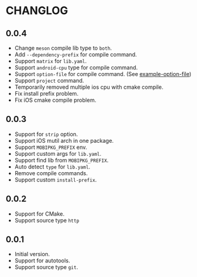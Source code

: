 # CHANGLOG

## 0.0.4

- Change `meson` compile lib type to `both`.
- Add `--dependency-prefix` for compile command.
- Support `matrix` for `lib.yaml`.
- Support `android-cpu` type for compile command.
- Support `option-file` for compile command. (See [example-option-file](example/options/lib-option.yaml))
- Support `project` command.
- Temporarily removed multiple ios cpu with cmake compile.
- Fix install prefix problem.
- Fix iOS cmake compile problem.

## 0.0.3

- Support for `strip` option.
- Support iOS mutil arch in one package.
- Support `MOBIPKG_PREFIX` env.
- Support custom args for `lib.yaml`.
- Support find lib from `MOBIPKG_PREFIX`.
- Auto detect `type` for `lib.yaml`.
- Remove compile commands.
- Support custom `install-prefix`.

## 0.0.2

- Support for CMake.
- Support source type `http`

## 0.0.1

- Initial version.
- Support for autotools.
- Support source type `git`.
